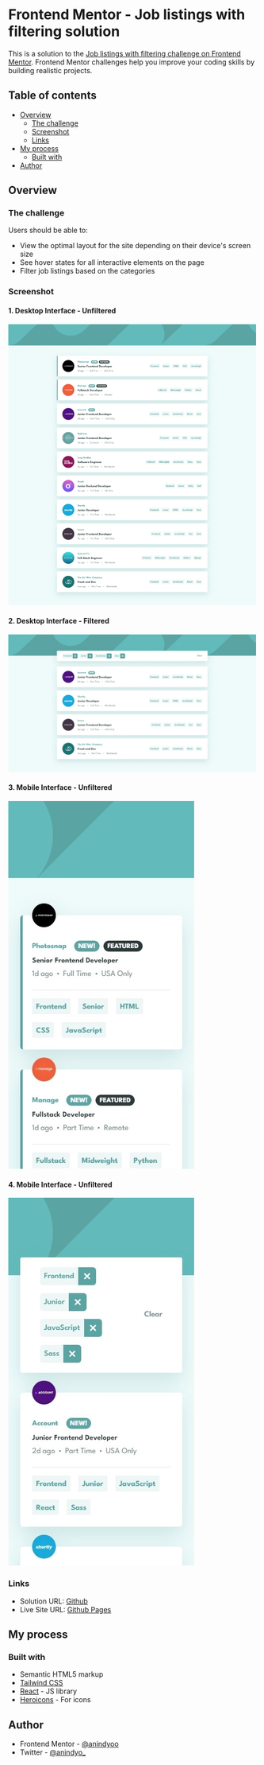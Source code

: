 # Frontend Mentor - Job listings with filtering solution

This is a solution to the [Job listings with filtering challenge on Frontend Mentor](https://www.frontendmentor.io/challenges/job-listings-with-filtering-ivstIPCt). Frontend Mentor challenges help you improve your coding skills by building realistic projects. 

## Table of contents

- [Overview](#overview)
  - [The challenge](#the-challenge)
  - [Screenshot](#screenshot)
  - [Links](#links)
- [My process](#my-process)
  - [Built with](#built-with)
- [Author](#author)

## Overview

### The challenge

Users should be able to:

- View the optimal layout for the site depending on their device's screen size
- See hover states for all interactive elements on the page
- Filter job listings based on the categories

### Screenshot

#### 1. Desktop Interface - Unfiltered
<img src="./screenshots/desktop_basic.jpeg" width="500">

#### 2. Desktop Interface - Filtered

<img src="./screenshots/desktop_filtered.jpeg" width="500">

#### 3. Mobile Interface - Unfiltered

<img src="./screenshots/mobile_basic.jpeg">

#### 4. Mobile Interface - Unfiltered

<img src="./screenshots/mobile_filtered.jpeg">

### Links

- Solution URL: [Github](https://github.com/anindyoo/frontend-mentor_3-static-job-listings-challenge-solution-)
- Live Site URL: [Github Pages](https://your-live-site-url.com)

## My process

### Built with

- Semantic HTML5 markup
- [Tailwind CSS](https://tailwindcss.com/)
- [React](https://reactjs.org/) - JS library
- [Heroicons](https://heroicons.com/) - For icons

## Author

- Frontend Mentor - [@anindyoo](https://www.frontendmentor.io/profile/anindyoo)
- Twitter - [@anindyo_](https://www.twitter.com/anindyo_)

